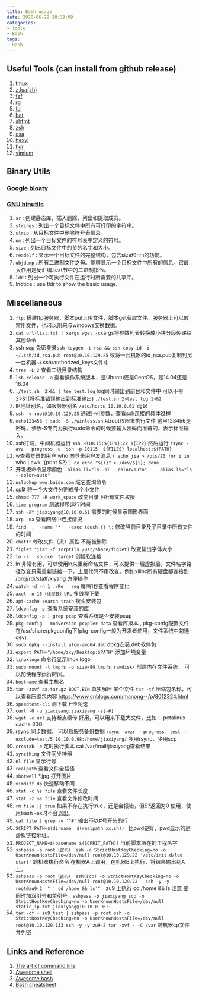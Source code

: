 ```yaml
---
title: Bash usage
date: 2020-06-29 20:39:09
categories:
- Tools
- Bash
tags:
- Bash
---
```


## Useful Tools (can install from github release)
1. [tmux](https://github.com/tmux/tmux/wiki)
1. [z.lua(zh)](https://github.com/skywind3000/z.lua)
1. [fzf](https://github.com/junegunn/fzf)
1. [rg](https://github.com/BurntSushi/ripgrep)
1. [fd](https://github.com/sharkdp/fd)
1. [bat](https://github.com/sharkdp/bat)
1. [shfmt](https://github.com/mvdan/sh)
1. [zsh](https://github.com/ohmyzsh)
1. [exa](https://github.com/ogham/exa)
1. [hexyl](https://github.com/sharkdp/hexyl)
1. [tldr](https://github.com/tldr-pages/tldr)
1. [vimium](https://github.com/philc/vimium)

## Binary Utils
### [Google bloaty](https://github.com/google/bloaty)

### [GNU binutils](https://www.gnu.org/software/binutils/)
1. `ar` : 创建静态库，插入删除，列出和提取成员。
1. `strings` : 列出一个目标文件中所有可打印的字符串。
1. `strip` : 从目标文件中删除符号表信息。
1. `nm` : 列出一个目标文件的符号表中定义的符号。
1. `size` : 列出目标文件中的节的名字和大小。
1. `readelf` : 显示一个目标文件的完整结构，包含size和nm的功能。
1. `objdump` : 所有二进制文件之母。能够显示一个目标文件中所有的信息。它最大作用是反汇编.text节中的二进制指令。
1. `ldd` : 列出一个可执行文件在运行时所需要的共享库。
1. !notice : use tldr to show the basic usage.

## Miscellaneous
1. `ftp`: 搭建ftp服务器，脚本put上传文件，脚本get获取文件。服务器上可以放常用文件，也可以用来与windows交换数据。
1. `cat url-list.txt | xargs wget -c`xargs将参数列表转换成小块分段传递给其他命令
1. ssh scp 免密登录`ssh-keygen -t rsa && ssh-copy-id -i ~/.ssh/id_rsa.pub root@10.10.129.25`  或将一台机器的id_rsa.pub复制到另一台机器~/.ssh/authorized_keys文件中
1. `tree -L 2`  查看二级目录结构
1. `lsb_release -a`  查看操作系统版本，是Ubuntu还是CentOS，是14.04还是16.04
1. `./test.sh  2>&1 | tee test.log` log同时输出到前台和文件中    可以不带2>&1(将标准错误输出到标准输出)
   `./test.sh 2>test.log 1>&2`
1. IP地址别名，如服务器别名 `/etc/hosts 10.10.0.61 dg16`
1. `ssh -v root@10.10.129.25` 通过[-v]参数，查看ssh连接的具体过程
1. `echo123456 | sudo -S ./winless.sh`   以root权限来执行文件 这里123456是密码，参数-S专门为执行sudo命令的时候要输入密码而准备的，表示标准输入。
1. ssh打洞，中间机器运行 `ssh -R10115:${IP1}:22 ${IP2}`
   然后运行 `rsync -avz --progress -e 'ssh -p 10115' ${FILES} localhost:${PATH}`
1.  w查看登录的用户 who 向登录用户发消息 `( echo jia > /pts/20 for i in `who | awk '{print $2}'`; do echo "${i}" > /dev/${i}; done`
1.  开发板命令显示颜色：`alias ll="ls -al --color=auto"     alias ls="ls --color=auto"`
1. `nslookup www.baidu.com`  域名查询命令
1. split 将一个大文件分割成多个小文件
1. `chmod 777 -R work_space` 改变目录下所有文件权限
1. `time program` 测试程序运行时间
1. `ssh -XY jiaxiyang@10.10.0.61` 需要的时候显示图形界面
1. `arp -na` 查看网络中连接情况
1. `find  .  -name '*'  -exec touch {} \;` 修改当前目录及子目录中所有文件的时间
1. `chattr` 修改文件（夹）属性 不能被删除
1. `figlet "jia" -f scrpt(ls /usr/share/figlet)` 改变输出字体大小
1. `ln -s   source  target`   创建软连接
1. ln 非常有用，可以使用ln来重新命名文件，可以提供一层虚拟层，文件名字路径改变只需重新链接一下，上层代码不用改变。例如xilinx所有硬盘都连接到 /proj/rdi/staff/xiyang 方便操作
1. `watch -d -n 1 ./Re   reg` 每隔1秒查看程序变化
1. `axel -n 15（线程数）URL` 多线程下载
1. `apt-cache search trash`  搜索安装包
1. `ldconfig -p `查看系统安装的库
1. `ldconfig -p | grep pcap` 查看系统是否安装pcap
1.  `pkg-config --modversion poppler-data` 查看库版本 , pkg-confg配置文件在/usr/share/pkgconfig下(pkg-config一般为开发者使用，文件系统中勾选-dev)
1. `sudo dpkg --install atom-amd64.deb` dpkg安装.deb软件包
1. `export PATH="/home/zxy/Desktop:$PATH"`   添加环境变量
1. `linuxlogo` 命令行显示linux logo
1. `sudo mount -t tmpfs -o size=8G tmpfs ramdisk/` 创建内存文件系统， 可以加快程序运行时间。
1. `hostname` 查看主机名
1. `tar -zxvf aa.tar.gz BOOT.BIN` 单独解压 某个文件 `tar -tf` 压缩包名称，可以查看压缩包内容  https://www.cnblogs.com/manong--/p/8012324.html
1. `speedtest-cli` 测下载上传网速
1.  `curl -O -u jiaxiyang:jiaxiyang -s[-#]`
1.  `wget -c url`   支持断点续传  好用，可以用来下载大文件，比如： petalinux cache 30G
1. rsync 同步数据， 可以启服务备份数据   `rsync -avzr --progress  test --exclude=test/5 10.10.0.98:/home/jiaxiyang/`   多用rsync，少用scp
1. `crontab -e`  定时执行脚本 cat /var/mail/jiaxiyang查看结果
1. `syncthing` 文件同步神器
1. `nl file` 显示行号
1. `realpath` 查看文件全路径
1. `shotwell` *.jpg 打开图片
1. `vimdiff dp` 快速移动不同
1. `stat -c %s file` 查看文件长度
1. `stat -z %s file` 查看文件修改时间
1. `rm file || true` 如果不存在执行true，还是会报错，但$?返回为0 使用，使用bash -ex时不会退出。
1. `cat file | grep -v '^#'` 输出不以#号开头的行
1.  `SCRIPT_PATH=$(dirname  $(realpath xx.sh)) ` 比pwd要好，pwd显示的是虚拟链接地址。
1.  `PROJECT_NAME=$(basename $(SCPRIT_PATH))` 当前脚本所在的工程名字
1. `sshpass -p root（密码） ssh -o StrictHostKeyChecking=no -o UserKnownHostsFile=/dev/null root@10.10.129.22 '/etc/init.d/led start'`  跨机器执行命令 在机器A上调用，在机器B上执行，将结果输出到A上。
1. `sshpass -p root（密码） ssh(scp) -o StrictHostKeyChecking=no -o UserKnownHostsFile=/dev/null root@10.10.129.22   ssh -y -y  root@zu9-2  " ' cd /home && ls'"  `zu9 上执行 cd /home && ls 注意  要同时加双引号和单引号。`sshpass -p jiaxiyang scp -o StrictHostKeyChecking=no -o UserKnownHostsFile=/dev/null static_ip.txt jiaxiyang@10.10.0.96:~`
1. `tar -cf - zu9_test | sshpass -p root ssh -o StrictHostKeyChecking=no -o UserKnownHostsFile=/dev/null root@10.10.129.133 ssh -y -y zu9-2 tar -xvf - -C /var`  跨机器cp文件并免密

## Links and Reference
1. [The art of command line](https://github.com/jlevy/the-art-of-command-line/blob/master/README-zh.md)
1. [Awesome shell](https://github.com/alebcay/awesome-shell)
1. [Awesome bash](https://github.com/awesome-lists/awesome-bash)
1. [Bash cheatsheet](https://github.com/zhouyiqi91/awesome-cheatsheets/blob/master/languages/bash.sh)

